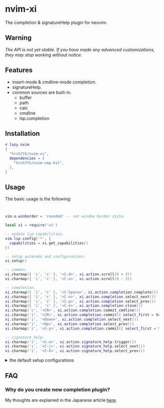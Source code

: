 # nvim-xi

The completion & signatureHelp plugin for neovim.


## Warning

_The API is not yet stable. If you have made any advanced customizations, they
may stop working without notice._


## Features

- insert-mode & cmdline-mode completion.
- signatureHelp.
- common sources are built-in.
  - buffer
  - path
  - calc
  - cmdline
  - lsp.completion


## Installation

```lua
# lazy.nvim
{
  "hrsh7th/nvim-xi",
  dependencies = {
    "hrsh7th/nvim-cmp-kit",
  },
}
```


## Usage

The basic usage is the following:

```lua


vim.o.winborder = 'rounded' -- set window border style.

local xi = require('xi')

-- update lsp capabilities.
vim.lsp.config('*', {
  capabilities = xi.get_capabilities()
})

-- setup autocmds and configurations.
xi.setup()

-- common.
xi.charmap({ 'i', 'c' }, '<C-d>', xi.action.scroll(0 + 3))
xi.charmap({ 'i', 'c' }, '<C-u>', xi.action.scroll(0 - 3))

-- completion.
xi.charmap({ 'i', 'c' }, '<C-Space>', xi.action.completion.complete())
xi.charmap({ 'i', 'c' }, '<C-n>', xi.action.completion.select_next())
xi.charmap({ 'i', 'c' }, '<C-p>', xi.action.completion.select_prev())
xi.charmap({ 'i', 'c' }, '<C-e>', xi.action.completion.close())
xi.charmap('c', '<CR>', xi.action.completion.commit_cmdline())
xi.charmap('i', '<CR>', xi.action.completion.commit({ select_first = true }))
xi.charmap('i', '<Down>', xi.action.completion.select_next())
xi.charmap('i', '<Up>', xi.action.completion.select_prev())
xi.charmap('i', '<C-y>', xi.action.completion.commit({ select_first = true, replace = true, no_snippet = true }))

-- signature_help.
xi.charmap('i', '<C-o>', xi.action.signature_help.trigger())
xi.charmap('i', '<C-j>', xi.action.signature_help.select_next())
xi.charmap('i', '<C-k>', xi.action.signature_help.select_prev())
```

<details>
  <summary>the default setup configurations</summary>
  
```lua
{
  -- Completion configurations.
  completion = {
    -- Enable/disable `auto` completion.
    auto = true,

    -- Enable/disable `preselect` feature that defined in the LSP spec.
    preselect = false,

    -- Default keyword pattern for completion.
    default_keyword_pattern = [[\%(-\?\d\+\%(\.\d\+\)\?\|\h\w*\%(-\w*\)*\)]],

    -- Expand snippet function.
    -- nil|fun(snippet: string, opts: any): nil
    expand_snippet = nil,
  },

  -- SignatureHelp configurations.
  signature_help = {
    -- Enable/disable `auto` signature help triggering.
    auto = true,
  },

  -- Attach services to each modes.
  attach = {
    -- Attach insert-mode services.
    -- NOTE: This is an advanced feature and is subject to breaking changes as the API is not yet stable.
    insert_mode = function()
      do
        local service = xi.get_completion_service({ recreate = true })
        service:register_source(xi.source.completion.calc(), { group = 1 })
        service:register_source(xi.source.completion.path(), { group = 10 })
        xi.source.completion.attach_lsp(service, { group = 20 })
        service:register_source(xi.source.completion.buffer(), { group = 100 })
      end
      do
        local service = xi.get_signature_help_service({ recreate = true })
        xi.source.signature_help.attach_lsp(service)
      end
    end,
    -- Attach cmdline-mode services.
    -- NOTE: This is an advanced feature and is subject to breaking changes as the API is not yet stable.
    cmdline_mode = function()
      local service = xi.get_completion_service({ recreate = true })
      if vim.tbl_contains({ '/', '?' }, vim.fn.getcmdtype()) then
        service:register_source(xi.source.completion.buffer(), { group = 1 })
      elseif vim.fn.getcmdtype() == ':' then
        service:register_source(xi.source.completion.path(), { group = 1 })
        service:register_source(xi.source.completion.cmdline(), { group = 10 })
      end
    end,
  }
}
```

</details>


## FAQ

### Why do you create new completion plugin?

My thoughts are explained in the Japanese article
[here](https://zenn.dev/hrsh7th/articles/1d558a56084fe5).
